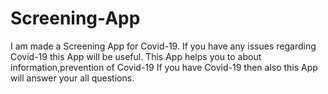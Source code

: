 # Screening-App

I am made a Screening App for Covid-19.
If you have any issues regarding Covid-19 this App will be useful.
This App helps you to about information,prevention of Covid-19
If you have Covid-19 then also this App will answer your all questions.
